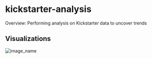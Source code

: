 # kickstarter-analysis
Overview: Performing analysis on Kickstarter data to uncover trends

## Visualizations
![image_name](path/to/image_name.png)

